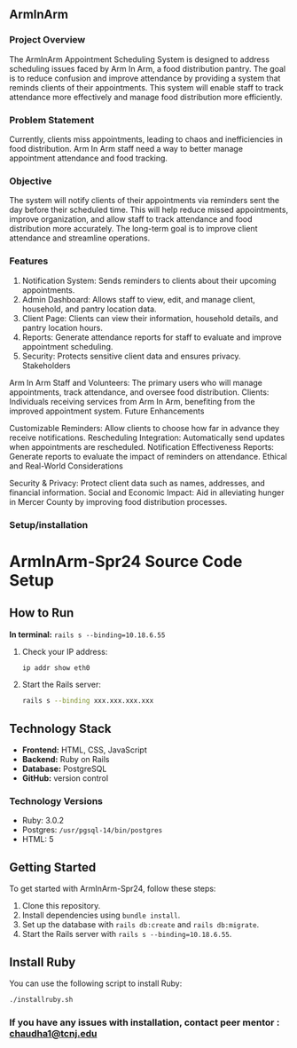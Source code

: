 ## ArmInArm
### Project Overview

The ArmInArm Appointment Scheduling System is designed to address scheduling issues faced by Arm In Arm, a food distribution pantry. The goal is to reduce confusion and improve attendance by providing a system that reminds clients of their appointments. This system will enable staff to track attendance more effectively and manage food distribution more efficiently.

### Problem Statement

Currently, clients miss appointments, leading to chaos and inefficiencies in food distribution. Arm In Arm staff need a way to better manage appointment attendance and food tracking.

### Objective

The system will notify clients of their appointments via reminders sent the day before their scheduled time. This will help reduce missed appointments, improve organization, and allow staff to track attendance and food distribution more accurately. The long-term goal is to improve client attendance and streamline operations.

### Features

1. Notification System: Sends reminders to clients about their upcoming appointments.
2. Admin Dashboard: Allows staff to view, edit, and manage client, household, and pantry location data.
3. Client Page: Clients can view their information, household details, and pantry location hours.
4. Reports: Generate attendance reports for staff to evaluate and improve appointment scheduling.
5. Security: Protects sensitive client data and ensures privacy.
Stakeholders

Arm In Arm Staff and Volunteers: The primary users who will manage appointments, track attendance, and oversee food distribution.
Clients: Individuals receiving services from Arm In Arm, benefiting from the improved appointment system.
Future Enhancements

Customizable Reminders: Allow clients to choose how far in advance they receive notifications.
Rescheduling Integration: Automatically send updates when appointments are rescheduled.
Notification Effectiveness Reports: Generate reports to evaluate the impact of reminders on attendance.
Ethical and Real-World Considerations

Security & Privacy: Protect client data such as names, addresses, and financial information.
Social and Economic Impact: Aid in alleviating hunger in Mercer County by improving food distribution processes.

### Setup/installation

# ArmInArm-Spr24 Source Code Setup

## How to Run

**In terminal:** `rails s --binding=10.18.6.55`

1. Check your IP address:

    ```bash
    ip addr show eth0
    ```

2. Start the Rails server:

    ```bash
    rails s --binding xxx.xxx.xxx.xxx
    ```

## Technology Stack

- **Frontend:** HTML, CSS, JavaScript
- **Backend:** Ruby on Rails
- **Database:** PostgreSQL
- **GitHub:** version control 

### Technology Versions

- Ruby: 3.0.2
- Postgres: `/usr/pgsql-14/bin/postgres`
- HTML: 5

## Getting Started

To get started with ArmInArm-Spr24, follow these steps:

1. Clone this repository.
2. Install dependencies using `bundle install`.
3. Set up the database with `rails db:create` and `rails db:migrate`.
4. Start the Rails server with `rails s --binding=10.18.6.55`.

## Install Ruby

You can use the following script to install Ruby:

```bash
./installruby.sh
```
### If you have any issues with installation, contact peer mentor : chaudha1@tcnj.edu
